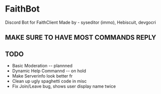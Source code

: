 # FaithBot
Discord Bot for FaithClient
Made by - syseditor (immo), Hebiscuit, devgocri

## MAKE SURE TO HAVE MOST COMMANDS REPLY
## TODO
- Basic Moderation -- plannned 
- Dynamic Help Commannd -- on hold
- Make Serverinfo look better fr 
- Clean up ugly spaghetti code in misc
- Fix Join/Leave bug, shows user display name twice
